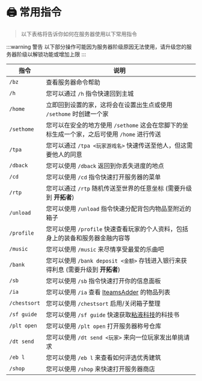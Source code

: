 # 🖨 常用指令

> 以下表格将告诉你如何在服务器使用以下常用指令

:::warning 警告
以下部分操作可能因为服务器阶级原因无法使用，请升级您的服务器阶级以解锁功能或增加上限
:::

| 指令         | 说明                                                                                        |
| ------------ | ------------------------------------------------------------------------------------------- |
| `/bz`        | 查看服务器命令帮助                                                                          |
| `/h`         | 您可以通过 `/h` 指令快速回到主城                                                            |
| `/home`      | 立即回到设置的家，这将会在设置出生点或使用 `/sethome` 时创建一个家                          |
| `/sethome`   | 您可以在安全的地方使用 `/sethome` 这会在您脚下的坐标生成一个家，之后可使用 `/home` 进行传送 |
| `/tpa`       | 您可以通过 `/tpa <玩家游戏名>` 快速传送至他人，但这需要他人的同意                           |
| `/dback`     | 您可以使用 `/dback` 返回到你丢失进度的地点                                                  |
| `/cd`        | 您可以使用 `/cd` 指令快速打开服务器的菜单                                                   |
| `/rtp`       | 您可以通过 `/rtp` 随机传送至世界的任意坐标 (需要升级到 **开拓者**)                          |
| `/unload`    | 您可以使用 `/unload` 指令快速分配背包内物品至附近的箱子                                     |
| `/profile`   | 您可以使用 `/profile` 快速查看玩家的个人资料，包括身上的装备和服务器金融内容等              |
| `/music`     | 您可以使用 `/music` 来尽情享受最爱的乐曲吧                                                  |
| `/bank`      | 您可以使用 `/bank deposit <金额>` 存钱进入银行来获得利息 (需要升级到 **开拓者**)            |
| `/sb`        | 您可以使用 `/sb` 指令快速打开你的信息面板                                                   |
| `/ia`        | 您可以使用 `/ia` 查看 [IteamsAdder](https://itemsadder.devs.beer/) 的物品列表               |
| `/chestsort` | 您可以使用 `/chestsort` 启用/关闭箱子整理                                                   |
| `/sf guide`  | 您可以使用 `/sf guide` 快速获取[粘液科技](/玩法/slimefun4)的科技书                          |
| `/plt open`  | 您可以使用 `/plt open` 打开服务器称号仓库                                                   |
| `/dt send`   | 您可以使用 `/dt send <玩家>` 来向一位玩家发出单挑请求                                       |
| `/eb l`      | 您可以使用 `/eb l` 来查看如何评选优秀建筑                                                   |
| `/shop`      | 您可以使用 `/shop` 来快速打开服务器商店                                                     |
